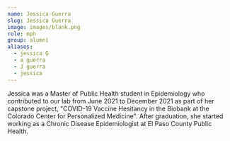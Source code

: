 ```yaml
---
name: Jessica Guerra
slug: Jessica Guerra
image: images/blank.png
role: mph
group: alumni
aliases:
  - jessica G
  - a guerra
  - J guerra
  - jessica
---
```


Jessica was a Master of Public Health student in Epidemiology who contributed to our lab from June 2021 to December 2021 as part of her capstone project, "COVID-19 Vaccine Hesitancy in the Biobank at the Colorado Center for Personalized Medicine". After graduation, she started working as a Chronic Disease Epidemiologist at El Paso County Public Health.